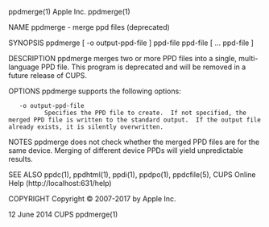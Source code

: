 ppdmerge(1)                                                                                       Apple Inc.                                                                                      ppdmerge(1)

NAME
       ppdmerge - merge ppd files (deprecated)

SYNOPSIS
       ppdmerge [ -o output-ppd-file ] ppd-file ppd-file [ ...  ppd-file ]

DESCRIPTION
       ppdmerge merges two or more PPD files into a single, multi-language PPD file.  This program is deprecated and will be removed in a future release of CUPS.

OPTIONS
       ppdmerge supports the following options:

       -o output-ppd-file
              Specifies the PPD file to create.  If not specified, the merged PPD file is written to the standard output.  If the output file already exists, it is silently overwritten.

NOTES
       ppdmerge does not check whether the merged PPD files are for the same device.  Merging of different device PPDs will yield unpredictable results.

SEE ALSO
       ppdc(1), ppdhtml(1), ppdi(1), ppdpo(1), ppdcfile(5), CUPS Online Help (http://localhost:631/help)

COPYRIGHT
       Copyright © 2007-2017 by Apple Inc.

12 June 2014                                                                                         CUPS                                                                                         ppdmerge(1)

